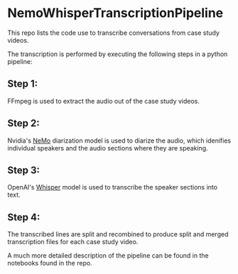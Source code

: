 # NemoWhisperTranscriptionPipeline
This repo lists the code use to transcribe conversations from case study videos.

The transcription is performed by executing the following steps in a python pipeline:

## Step 1:
FFmpeg is used to extract the audio out of the case study videos.

## Step 2:
Nvidia's [NeMo](https://github.com/NVIDIA/NeMo) diarization model is used to diarize the audio, which idenifies individual speakers and the audio sections where they are speaking.

## Step 3:
OpenAI's [Whisper](https://github.com/openai/whisper) model is used to transcribe the speaker sections into text.

## Step 4:
The transcribed lines are split and recombined to produce split and merged transcription files for each case study video.

A much more detailed description of the pipeline can be found in the notebooks found in the repo.
